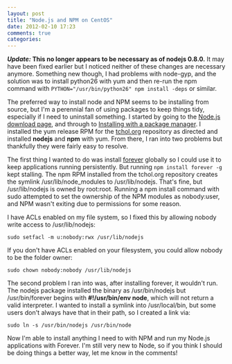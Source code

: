 ```yaml
---
layout: post
title: "Node.js and NPM on CentOS"
date: 2012-02-10 17:23
comments: true
categories:
---
```


***Update:* This no longer appears to be necessary as of nodejs 0.8.0.** It may have been fixed earlier but I noticed neither of these changes are necessary anymore. Something new though, I had problems with node-gyp, and the solution was to install python26 with yum and then re-run the npm command with `PYTHON="/usr/bin/python26" npm install -deps` or similar.

The preferred way to install node and NPM seems to be installing from source, but I'm a perennial fan of using packages to keep things tidy, especially if I need to uninstall something. I started by going to the [Node.js download page](http://nodejs.org/#download), and through to [Installing with a package manager](https://github.com/joyent/node/wiki/Installing-Node.js-via-package-manager). I installed the yum release RPM for the [tchol.org](http://nodejs.tchol.org/) repository as directed and installed **nodejs** and **npm** with yum. From there, I ran into two problems but thankfully they were fairly easy to resolve.

The first thing I wanted to do was install [forever](https://github.com/nodejitsu/forever) globally so I could use it to keep applications running persistently. But running `npm install forever -g` kept stalling. The npm RPM installed from the tchol.org repository creates the symlink /usr/lib/node_modules to /usr/lib/nodejs. That's fine, but /usr/lib/nodejs is owned by root:root. Running a npm install command with sudo attempted to set the ownership of the NPM modules as nobody:user, and NPM wasn't exiting due to permissions for some reason.

I have ACLs enabled on my file system, so I fixed this by allowing nobody write access to /usr/lib/nodejs:

	sudo setfacl -m u:nobody:rwx /usr/lib/nodejs
	
If you don't have ACLs enabled on your filesystem, you could allow nobody to be the folder owner:

	sudo chown nobody:nobody /usr/lib/nodejs

The second problem I ran into was, after installing forever, it wouldn't run. The nodejs package installed the binary as /usr/bin/nodejs but /usr/bin/forever begins with **#!/usr/bin/env node**, which will not return a valid interpreter. I wanted to install a symlink into /usr/local/bin, but some users don't always have that in their path, so I created a link via:

	sudo ln -s /usr/bin/nodejs /usr/bin/node

Now I'm able to install anything I need to with NPM and run my Node.js applications with Forever. I'm still very new to Node, so if you think I should be doing things a better way, let me know in the comments!